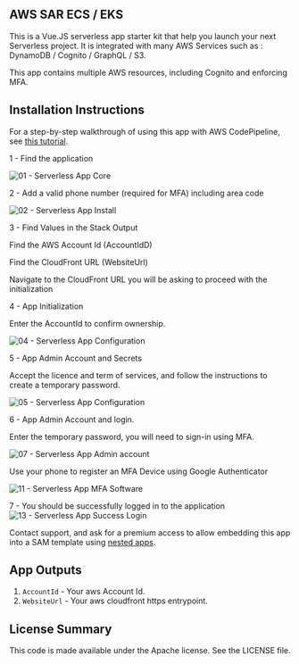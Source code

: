 ## AWS SAR ECS / EKS 

This is a Vue.JS serverless app starter kit that help you launch your next Serverless project. It is integrated with many AWS Services such as : DynamoDB / Cognito / GraphQL / S3. 

This app contains multiple AWS resources, including Cognito and enforcing MFA.

## Installation Instructions

For a step-by-step walkthrough of using this app with AWS CodePipeline, see [this tutorial](https://docs.aws.amazon.com/codepipeline/latest/userguide/tutorials-serverlessrepo-auto-publish.html).

1 - Find the application

  ![01 - Serverless App Core](https://github.com/ACenterA/acentera-aws-core/docs/images/01_ACENTERA_CORE_PROD.png)

2 - Add a valid phone number (required for MFA) including area code

  ![02 - Serverless App Install](https://github.com/ACenterA/acentera-aws-core/docs/images/02_ACENTERA_CORE_DEPLOY.png)

3 - Find Values in the Stack Output

  Find the AWS Account Id (AccountIdD)

  Find the CloudFront URL (WebsiteUrl)

  Navigate to the CloudFront URL you will be asking to proceed with the initialization

4 - App Initialization

  Enter the AccountId to confirm ownership.

  ![04 - Serverless App Configuration](https://github.com/ACenterA/acentera-aws-core/docs/images/04_ACENTERA_BOOTSTRAP.png)

5 - App Admin Account and Secrets

  Accept the licence and term of services, and follow the instructions to create a temporary password.

  ![05 - Serverless App Configuration](https://github.com/ACenterA/acentera-aws-core/docs/images/05_ACENTERA_BOOTSTRAP_CONFIRM.png)

6 - App Admin Account and login.

  Enter the temporary password, you will need to sign-in using MFA.

  ![07 - Serverless App Admin account](https://github.com/ACenterA/acentera-aws-core/docs/images/07_ACENTERA_LOGIN.png)
 
  Use your phone to register an MFA Device using Google Authenticator

  ![11 - Serverless App MFA Software](https://github.com/ACenterA/acentera-aws-core/docs/images/11_ACENTERA_REGISTER_RSOFTWARETOKEN.png)

7 - You should be successfully logged in to the application
  ![13 - Serverless App Success Login](https://github.com/ACenterA/acentera-aws-core/docs/images/13_ACENTERA_LOGGED_IN.png)


Contact support, and ask for a premium access to allow embedding this app into a SAM template using [nested apps](https://github.com/awslabs/serverless-application-model/blob/master/versions/2016-10-31.md#awsserverlessapplication).

## App Outputs

1. `AccountId` - Your aws Account Id.
1. `WebsiteUrl` - Your aws cloudfront https entrypoint.

## License Summary

This code is made available under the Apache license. See the LICENSE file.
